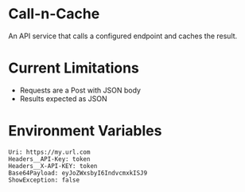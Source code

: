 # Call-n-Cache
An API service that calls a configured endpoint and caches the result.

# Current Limitations
- Requests are a Post with JSON body
- Results expected as JSON

# Environment Variables
```
Uri: https://my.url.com
Headers__API-Key: token
Headers__X-API-KEY: token
Base64Payload: eyJoZWxsbyI6IndvcmxkISJ9
ShowException: false
```